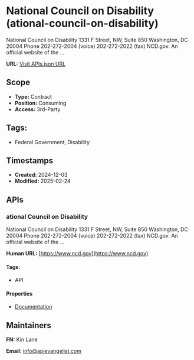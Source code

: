 # National Council on Disability (ational-council-on-disability)
National Council on Disability 1331 F Street, NW, Suite 850 Washington, DC 20004 Phone 202-272-2004 (voice) 202-272-2022 (fax) NCD.gov. An official website of the ...

**URL:** [Visit APIs.json URL](https://raw.githubusercontent.com/api-evangelist/ational-council-on-disability/refs/heads/main/apis.yml)

## Scope

- **Type:** Contract 
- **Position:** Consuming 
- **Access:** 3rd-Party 

## Tags:

 - Federal Government, Disability

## Timestamps

- **Created:** 2024-12-03 
- **Modified:** 2025-02-24 

## APIs

### ational Council on Disability
National Council on Disability 1331 F Street, NW, Suite 850 Washington, DC 20004 Phone 202-272-2004 (voice) 202-272-2022 (fax) NCD.gov. An official website of the ...

**Human URL:** [https://www.ncd.gov](https://www.ncd.gov)


#### Tags:

 - API

#### Properties

- [Documentation](https://www.ncd.gov)

## Maintainers

**FN:** Kin Lane

**Email:** info@apievangelist.com

